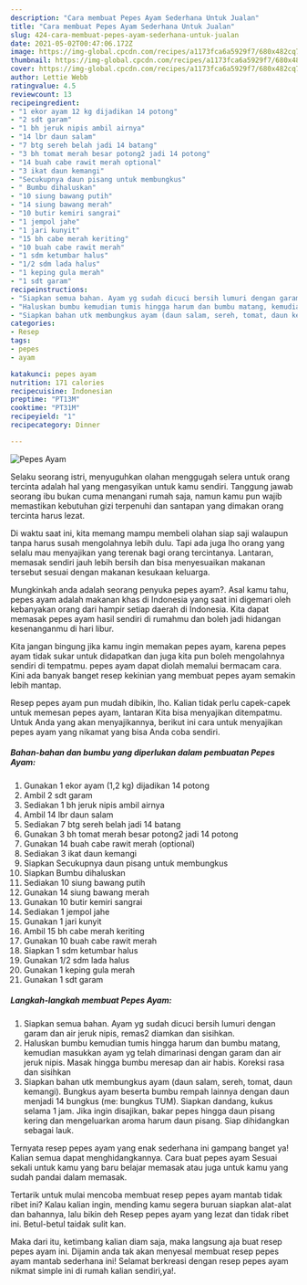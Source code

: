 ```yaml
---
description: "Cara membuat Pepes Ayam Sederhana Untuk Jualan"
title: "Cara membuat Pepes Ayam Sederhana Untuk Jualan"
slug: 424-cara-membuat-pepes-ayam-sederhana-untuk-jualan
date: 2021-05-02T00:47:06.172Z
image: https://img-global.cpcdn.com/recipes/a1173fca6a5929f7/680x482cq70/pepes-ayam-foto-resep-utama.jpg
thumbnail: https://img-global.cpcdn.com/recipes/a1173fca6a5929f7/680x482cq70/pepes-ayam-foto-resep-utama.jpg
cover: https://img-global.cpcdn.com/recipes/a1173fca6a5929f7/680x482cq70/pepes-ayam-foto-resep-utama.jpg
author: Lettie Webb
ratingvalue: 4.5
reviewcount: 13
recipeingredient:
- "1 ekor ayam 12 kg dijadikan 14 potong"
- "2 sdt garam"
- "1 bh jeruk nipis ambil airnya"
- "14 lbr daun salam"
- "7 btg sereh belah jadi 14 batang"
- "3 bh tomat merah besar potong2 jadi 14 potong"
- "14 buah cabe rawit merah optional"
- "3 ikat daun kemangi"
- "Secukupnya daun pisang untuk membungkus"
- " Bumbu dihaluskan"
- "10 siung bawang putih"
- "14 siung bawang merah"
- "10 butir kemiri sangrai"
- "1 jempol jahe"
- "1 jari kunyit"
- "15 bh cabe merah keriting"
- "10 buah cabe rawit merah"
- "1 sdm ketumbar halus"
- "1/2 sdm lada halus"
- "1 keping gula merah"
- "1 sdt garam"
recipeinstructions:
- "Siapkan semua bahan. Ayam yg sudah dicuci bersih lumuri dengan garam dan air jeruk nipis, remas2 diamkan dan sisihkan."
- "Haluskan bumbu kemudian tumis hingga harum dan bumbu matang, kemudian masukkan ayam yg telah dimarinasi dengan garam dan air jeruk nipis. Masak hingga bumbu meresap dan air habis. Koreksi rasa dan sisihkan"
- "Siapkan bahan utk membungkus ayam (daun salam, sereh, tomat, daun kemangi). Bungkus ayam beserta bumbu rempah lainnya dengan daun menjadi 14 bungkus (me: bungkus TUM). Siapkan dandang, kukus selama 1 jam. Jika ingin disajikan, bakar pepes hingga daun pisang kering dan mengeluarkan aroma harum daun pisang. Siap dihidangkan sebagai lauk."
categories:
- Resep
tags:
- pepes
- ayam

katakunci: pepes ayam 
nutrition: 171 calories
recipecuisine: Indonesian
preptime: "PT13M"
cooktime: "PT31M"
recipeyield: "1"
recipecategory: Dinner

---
```



![Pepes Ayam](https://img-global.cpcdn.com/recipes/a1173fca6a5929f7/680x482cq70/pepes-ayam-foto-resep-utama.jpg)

Selaku seorang istri, menyuguhkan olahan menggugah selera untuk orang tercinta adalah hal yang mengasyikan untuk kamu sendiri. Tanggung jawab seorang ibu bukan cuma menangani rumah saja, namun kamu pun wajib memastikan kebutuhan gizi terpenuhi dan santapan yang dimakan orang tercinta harus lezat.

Di waktu  saat ini, kita memang mampu membeli olahan siap saji walaupun tanpa harus susah mengolahnya lebih dulu. Tapi ada juga lho orang yang selalu mau menyajikan yang terenak bagi orang tercintanya. Lantaran, memasak sendiri jauh lebih bersih dan bisa menyesuaikan makanan tersebut sesuai dengan makanan kesukaan keluarga. 



Mungkinkah anda adalah seorang penyuka pepes ayam?. Asal kamu tahu, pepes ayam adalah makanan khas di Indonesia yang saat ini digemari oleh kebanyakan orang dari hampir setiap daerah di Indonesia. Kita dapat memasak pepes ayam hasil sendiri di rumahmu dan boleh jadi hidangan kesenanganmu di hari libur.

Kita jangan bingung jika kamu ingin memakan pepes ayam, karena pepes ayam tidak sukar untuk didapatkan dan juga kita pun boleh mengolahnya sendiri di tempatmu. pepes ayam dapat diolah memalui bermacam cara. Kini ada banyak banget resep kekinian yang membuat pepes ayam semakin lebih mantap.

Resep pepes ayam pun mudah dibikin, lho. Kalian tidak perlu capek-capek untuk memesan pepes ayam, lantaran Kita bisa menyajikan ditempatmu. Untuk Anda yang akan menyajikannya, berikut ini cara untuk menyajikan pepes ayam yang nikamat yang bisa Anda coba sendiri.

<!--inarticleads1-->

##### Bahan-bahan dan bumbu yang diperlukan dalam pembuatan Pepes Ayam:

1. Gunakan 1 ekor ayam (1,2 kg) dijadikan 14 potong
1. Ambil 2 sdt garam
1. Sediakan 1 bh jeruk nipis ambil airnya
1. Ambil 14 lbr daun salam
1. Sediakan 7 btg sereh belah jadi 14 batang
1. Gunakan 3 bh tomat merah besar potong2 jadi 14 potong
1. Gunakan 14 buah cabe rawit merah (optional)
1. Sediakan 3 ikat daun kemangi
1. Siapkan Secukupnya daun pisang untuk membungkus
1. Siapkan  Bumbu dihaluskan
1. Sediakan 10 siung bawang putih
1. Gunakan 14 siung bawang merah
1. Gunakan 10 butir kemiri sangrai
1. Sediakan 1 jempol jahe
1. Gunakan 1 jari kunyit
1. Ambil 15 bh cabe merah keriting
1. Gunakan 10 buah cabe rawit merah
1. Siapkan 1 sdm ketumbar halus
1. Gunakan 1/2 sdm lada halus
1. Gunakan 1 keping gula merah
1. Gunakan 1 sdt garam




<!--inarticleads2-->

##### Langkah-langkah membuat Pepes Ayam:

1. Siapkan semua bahan. Ayam yg sudah dicuci bersih lumuri dengan garam dan air jeruk nipis, remas2 diamkan dan sisihkan.
1. Haluskan bumbu kemudian tumis hingga harum dan bumbu matang, kemudian masukkan ayam yg telah dimarinasi dengan garam dan air jeruk nipis. Masak hingga bumbu meresap dan air habis. Koreksi rasa dan sisihkan
1. Siapkan bahan utk membungkus ayam (daun salam, sereh, tomat, daun kemangi). Bungkus ayam beserta bumbu rempah lainnya dengan daun menjadi 14 bungkus (me: bungkus TUM). Siapkan dandang, kukus selama 1 jam. Jika ingin disajikan, bakar pepes hingga daun pisang kering dan mengeluarkan aroma harum daun pisang. Siap dihidangkan sebagai lauk.




Ternyata resep pepes ayam yang enak sederhana ini gampang banget ya! Kalian semua dapat menghidangkannya. Cara buat pepes ayam Sesuai sekali untuk kamu yang baru belajar memasak atau juga untuk kamu yang sudah pandai dalam memasak.

Tertarik untuk mulai mencoba membuat resep pepes ayam mantab tidak ribet ini? Kalau kalian ingin, mending kamu segera buruan siapkan alat-alat dan bahannya, lalu bikin deh Resep pepes ayam yang lezat dan tidak ribet ini. Betul-betul taidak sulit kan. 

Maka dari itu, ketimbang kalian diam saja, maka langsung aja buat resep pepes ayam ini. Dijamin anda tak akan menyesal membuat resep pepes ayam mantab sederhana ini! Selamat berkreasi dengan resep pepes ayam nikmat simple ini di rumah kalian sendiri,ya!.


